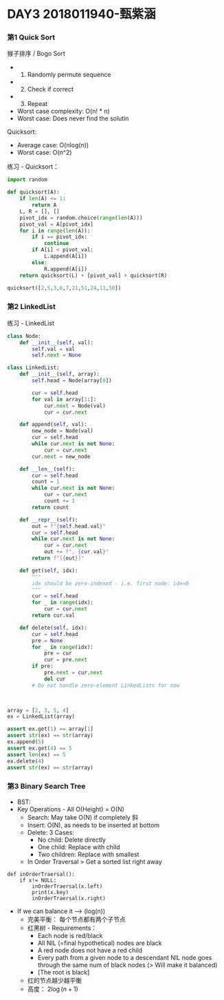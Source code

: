 # DAY3 2018011940-甄紫涵

### 第1 Quick Sort

猴子排序 / Bogo Sort
- 1) Randomly permute sequence
- 2) Check if correct
- 3) Repeat
- Worst case complexity: O(n! * n)
- Worst case: Does never find the solutin


Quicksort:
- Average case: O(nlog(n))
- Worst case: O(n^2)

练习 - Quicksort：
```python
import random

def quicksort(A):
    if len(A) <= 1:
        return A
    L, R = [], []
    pivot_idx = random.choice(range(len(A))) 
    pivot_val = A[pivot_idx]
    for i in range(len(A)):
        if i == pivot_idx:
            continue
        if A[i] < pivot_val:
            L.append(A[i])
        else:
            R.append(A[i])
    return quicksort(L) + [pivot_val] + quicksort(R)

quicksort([2,5,3,6,7,21,51,24,11,50])
```

### 第2 LinkedList

练习 - LinkedList

```python
class Node:
    def __init__(self, val):
        self.val = val
        self.next = None

class LinkedList:
    def __init__(self, array):
        self.head = Node(array[0])

        cur = self.head
        for val in array[1:]:
            cur.next = Node(val)
            cur = cur.next

    def append(self, val):
        new_node = Node(val)
        cur = self.head
        while cur.next is not None:
            cur = cur.next
        cur.next = new_node

    def __len__(self):
        cur = self.head
        count = 1
        while cur.next is not None:
            cur = cur.next
            count += 1
        return count

    def __repr__(self):
        out = f"{self.head.val}"
        cur = self.head
        while cur.next is not None:
            cur = cur.next
            out += f", {cur.val}"
        return f"[{out}]"

    def get(self, idx):
        """
        idx should be zero-indexed - i.e. first node: idx=0
        """
        cur = self.head
        for _ in range(idx):
            cur = cur.next
        return cur.val

    def delete(self, idx):
        cur = self.head
        pre = None
        for _ in range(idx):
            pre = cur
            cur = pre.next
        if pre:
            pre.next = cur.next
            del cur
        # Do not handle zero-element LinkedLists for now
            


array = [2, 3, 5, 4]
ex = LinkedList(array)

assert ex.get(1) == array[1]
assert str(ex) == str(array)
ex.append(5)
assert ex.get(4) == 5
assert len(ex) == 5
ex.delete(4)
assert str(ex) == str(array)
```


### 第3 Binary Search Tree

- BST:
- Key Operations - All O(Height) = O(N)
    - Search: May take O(N) if completely 斜 
    - Insert: O(N), as needs to be inserted at bottom
    - Delete: 3 Cases: 
        - No child: Delete directly
        - One child: Replace with child
        - Two children: Replace with smallest 
    - In Order Traversal > Get a sorted list right away

```
def inOrderTraersal():
    if x!= NULL:
        inOrderTraersal(x.left)
        print(x.key)
        inOrderTraersal(x.right)
```

- If we can balance it --> (log(n))
    - 完美平衡： 每个节点都有两个子节点
    - 红黑树 - Requirements：
        - Each node is red/black
        - All NIL (=final hypothetical) nodes are black
        - A red node does not have a red child
        - Every path from a given node to a descendant NIL node goes through the same num of black nodes (> Will make it balanced) 
        - [The root is black]
    - 红的节点越少越平衡
    - 高度： $2\log(n+1)$



